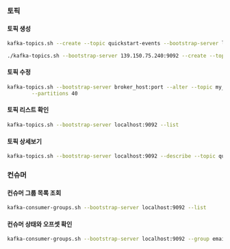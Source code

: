 ###  토픽

####  토픽 생성

```bash
kafka-topics.sh --create --topic quickstart-events --bootstrap-server localhost:9092
```

```bash
./kafka-topics.sh --bootstrap-server 139.150.75.240:9092 --create --topic slack --partitions 3 --replication-factor 1
```



####  토픽 수정

```bash
kafka-topics.sh --bootstrap-server broker_host:port --alter --topic my_topic_name \
        --partitions 40
```



####  토픽 리스트 확인

```bash
kafka-topics.sh --bootstrap-server localhost:9092 --list
```



####  토픽 상세보기

```bash
kafka-topics.sh --bootstrap-server localhost:9092 --describe --topic quickstart-events 
```



###  컨슈머



####  컨슈머 그룹 목록 조회

```bash
kafka-consumer-groups.sh --bootstrap-server localhost:9092 --list
```



####  컨슈머 상태와 오프셋 확인

```bash
kafka-consumer-groups.sh --bootstrap-server localhost:9092 --group email --describe
```

